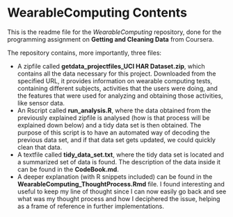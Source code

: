 # WearableComputing Contents

This is the readme file for the *WearableComputing* repository, done for the programming assignment on **Getting and Cleaning Data** from Coursera.

The repository contains, more importantly, three files:  
-  A zipfile called **getdata_projectfiles_UCI HAR Dataset.zip**, which contains all the data necessary for this project. Downloaded from the specified URL, it provides information on wearable computing tests, containing different subjects, activities that the users were doing, and the features that were used for analyzing and obtaining those activities, like sensor data.  
-  An Rscript called **run_analysis.R**, where the data obtained from the previously explained zipfile is analysed (how is that process will be explained down below) and a tidy data set is then obtained. The purpose of this script is to have an automated way of decoding the previous data set, and if that data set gets updated, we could quickly clean that data.  
-  A textfile called **tidy_data_set.txt**, where the tidy data set is located and a summarized set of data is found. The description of the data inside it can be found in the **CodeBook.md**.
-  A deeper explanation (with R snippets included) can be found in the **WearableComputing_ThoughtProcess.Rmd** file. I found interesting and useful to keep my line of thought since I can now easily go back and see what was my thought process and how I deciphered the issue, helping as a frame of reference in further implementations.

